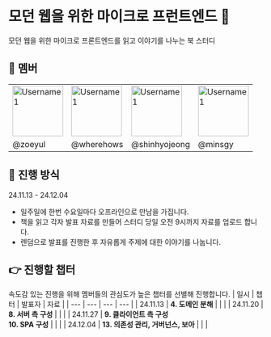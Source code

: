 # 모던 웹을 위한 마이크로 프런트엔드 📖
모던 웹을 위한 마이크로 프론트엔드를 읽고 이야기를 나누는 북 스터디 

## 👋 멤버 
<table>
  <tr>
    <td><img src="https://github.com/zoeyul.png" width="100px;" alt="Username1"/></td>
    <td><img src="https://github.com/wherehows.png" width="100px;" alt="Username1"/></td>
    <td><img src="https://github.com/shinhyojeong.png" width="100px;" alt="Username1"/></td>
    <td><img src="https://github.com/minsgy.png" width="100px;" alt="Username1"/></td>
  </tr>
  <tr>
    <td>@zoeyul</td>
    <td>@wherehows</td>
    <td>@shinhyojeong</td>
    <td>@minsgy</td>
  </tr>
</table>

## 🤝 진행 방식
24.11.13 - 24.12.04
* 일주일에 한번 수요일마다 오프라인으로 만남을 가집니다.
* 책을 읽고 각자 발표 자료를 만들어 스터디 당일 오전 9시까지 자료를 업로드 합니다.
* 렌덤으로 발표를 진행한 후 자유롭게 주제에 대한 이야기를 나눕니다.

## 👉 진행할 챕터
속도감 있는 진행을 위해 멤버들의 관심도가 높은 챕터를 선별해 진행합니다.
| 일시 | 챕터 | 발표자 | 자료 | 
| --- | --- | --- | --- |
| 24.11.13 | **4. 도메인 분해** |  |   | 
| 24.11.20 | **8. 서버 측 구성** |  |   |
| 24.11.27 | **9. 클라이언트 측 구성 <br/> 10. SPA 구성** |  |   |
| 24.12.04 | **13. 의존성 관리, 거버넌스, 보아** |  |   | 
